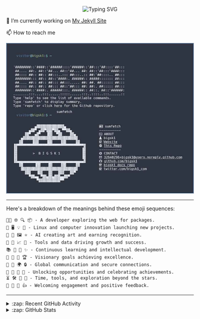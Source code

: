 <p align="center">
  <img src="https://readme-typing-svg.demolab.com/?lines=🕵️+Can+you+decode+the+message%3F+🔍;👨‍💻+🌐+🔍+📦;🐧+🖥️+💡+🚀;🤖+🎨+🖼️+⭐;🔧+💾+📈+🌟;📚+🔄+🧠+✨;👀+🔮+🎯+🏆;🤝+💬+🌍+🔒;🚪+🔑+🎲+🎉;⏳+🛠️+🚀+🌌;👋+💖+🔔+👍&font=Fira%20Code&center=true&width=380&height=50&duration=4000&pause=1000" alt="Typing SVG">
</p>



🔭 I’m currently working on [My Jekyll Site](https://github.com/bigsk1/bigsk1.github.io)

📫 How to reach me

[![bigsk1_termsite](https://github.com/bigsk1/TermSite/raw/main/demo/sk1.jpg)](https://bigsk1.vercel.app/)

---
Here's a breakdown of the meanings behind these emoji sequences:

    👨‍💻 🌐 🔍 📦 - A developer exploring the web for packages.
    🐧 🖥️ 💡 🚀 - Linux and computer innovation launching new projects.
    🤖 🎨 🖼️ ⭐ - AI creating art and earning recognition.
    🔧 💾 📈 🌟 - Tools and data driving growth and success.
    📚 🔄 🧠 ✨ - Continuous learning and intellectual development.
    👀 🔮 🎯 🏆 - Visionary goals achieving excellence.
    🤝 💬 🌍 🔒 - Global communication and secure connections.
    🚪 🔑 🎲 🎉 - Unlocking opportunities and celebrating achievements.
    ⏳ 🛠️ 🚀 🌌 - Time, tools, and exploration beyond the stars.
    👋 💖 🔔 👍 - Welcoming engagement and positive feedback.
---

<details>
  <summary>:zap: Recent GitHub Activity</summary>
  
  <!--START_SECTION:activity-->
1. 🗣 Commented on [#163](https://github.com/ItzCrazyKns/Perplexica/issues/163#issuecomment-2144034346) in [ItzCrazyKns/Perplexica](https://github.com/ItzCrazyKns/Perplexica)
2. 🗣 Commented on [#159](https://github.com/ItzCrazyKns/Perplexica/issues/159#issuecomment-2144032368) in [ItzCrazyKns/Perplexica](https://github.com/ItzCrazyKns/Perplexica)
3. ❗ Opened issue [#120](https://github.com/glanceapp/glance/issues/120) in [glanceapp/glance](https://github.com/glanceapp/glance)
4. 🗣 Commented on [#150](https://github.com/ItzCrazyKns/Perplexica/issues/150#issuecomment-2143808830) in [ItzCrazyKns/Perplexica](https://github.com/ItzCrazyKns/Perplexica)
5. ❗ Opened issue [#160](https://github.com/ItzCrazyKns/Perplexica/issues/160) in [ItzCrazyKns/Perplexica](https://github.com/ItzCrazyKns/Perplexica)
6. 🗣 Commented on [#1497](https://github.com/cotes2020/jekyll-theme-chirpy/issues/1497#issuecomment-1901283978) in [cotes2020/jekyll-theme-chirpy](https://github.com/cotes2020/jekyll-theme-chirpy)
7. 🗣 Commented on [#1497](https://github.com/cotes2020/jekyll-theme-chirpy/issues/1497#issuecomment-1901185875) in [cotes2020/jekyll-theme-chirpy](https://github.com/cotes2020/jekyll-theme-chirpy)
8. 🗣 Commented on [#1497](https://github.com/cotes2020/jekyll-theme-chirpy/issues/1497#issuecomment-1901178957) in [cotes2020/jekyll-theme-chirpy](https://github.com/cotes2020/jekyll-theme-chirpy)
9. 🗣 Commented on [#1497](https://github.com/cotes2020/jekyll-theme-chirpy/issues/1497#issuecomment-1901167459) in [cotes2020/jekyll-theme-chirpy](https://github.com/cotes2020/jekyll-theme-chirpy)
10. ❌ Closed PR [#5](https://github.com/bigsk1/TermSite/pull/5) in [bigsk1/TermSite](https://github.com/bigsk1/TermSite)
  <!--END_SECTION:activity-->
</details>


<details>
  <summary>:zap: GitHub Stats</summary>

  <img align="left" alt="bigsk1's GitHub Stats" src="https://github-readme-stats.vercel.app/api?username=bigsk1&show_icons=true&hide_border=false&title_color=ff652f&icon_color=FFE400&bg_color=09131B&text_color=ffffff&border_color=0c1a25" />


</details>



